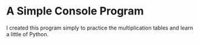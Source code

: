 # A Simple Console Program
I created this program simply to practice the multiplication tables and learn a little of Python.
